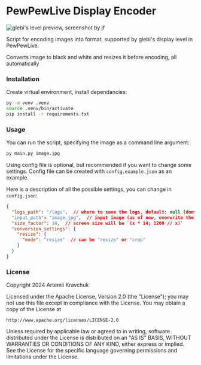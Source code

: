 # PewPewLive Display Encoder

![glebi's level preview, screenshot by jf](https://jpcdn.it/img/871568d0f51c32374273aaa9524671ad.png)

Script for encoding images into format, supported by glebi's display level in PewPewLive.

Converts image to black and white and resizes it before encoding, all automatically

### Installation

Create virtual environment, install dependancies:

```bash
py -m venv .venv
source .venv/bin/activate
pip install -r requirements.txt
```

### Usage

You can run the script, specifying the image as a command line argument:

```bash
py main.py image.jpg
```

Using config file is optional, but recommended if you want to change some settings. Config file can be created with `config.example.json` as an example.

Here is a description of all the possible settings, you can change in `config.json`:

```json
{
  "logs_path": "/logs",  // where to save the logs, default: null (dont save them)
  "input_path": "image.jpg",  // input image (as of now, overwrite the argument)
  "size_factor": 10,  // screen size will be `(x * 14; 1200 // x)`
  "conversion_settings": {
    "resize": {
      "mode": "resize"  // can be "resize" or "crop"
    }
  }
}
```

### License

Copyright 2024 Artemii Kravchuk

Licensed under the Apache License, Version 2.0 (the "License");
you may not use this file except in compliance with the License.
You may obtain a copy of the License at

    http://www.apache.org/licenses/LICENSE-2.0

Unless required by applicable law or agreed to in writing, software
distributed under the License is distributed on an "AS IS" BASIS,
WITHOUT WARRANTIES OR CONDITIONS OF ANY KIND, either express or implied.
See the License for the specific language governing permissions and
limitations under the License.
